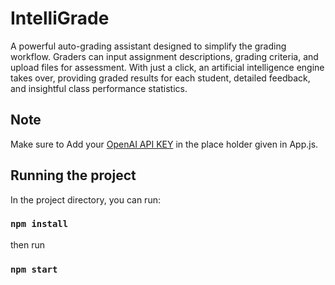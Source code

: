 # IntelliGrade
A powerful auto-grading assistant designed to simplify the grading workflow. Graders can input assignment descriptions, grading criteria, and upload files for assessment. With just a click, an artificial intelligence engine takes over, providing graded results for each student, detailed feedback, and insightful class performance statistics.

## Note

Make sure to Add your [OpenAI API KEY](https://platform.openai.com/api-keys) in the place holder given in App.js.

## Running the project

In the project directory, you can run:

### `npm install`

then run

### `npm start`
